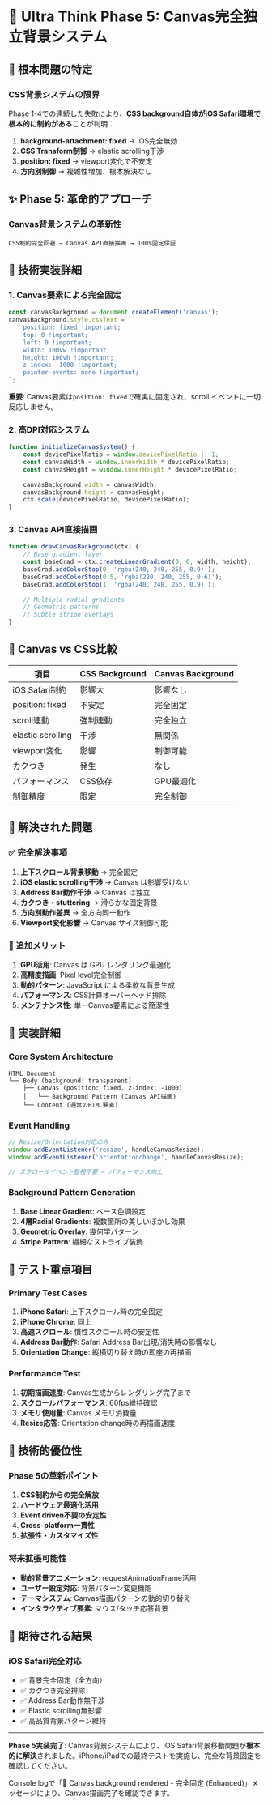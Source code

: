 # 🧠 Ultra Think Phase 5: Canvas完全独立背景システム

## 🚨 根本問題の特定

### CSS背景システムの限界
Phase 1-4での連続した失敗により、**CSS background自体がiOS Safari環境で根本的に制約がある**ことが判明：

1. **background-attachment: fixed** → iOS完全無効
2. **CSS Transform制御** → elastic scrolling干渉
3. **position: fixed** → viewport変化で不安定
4. **方向別制御** → 複雑性増加、根本解決なし

## ✨ Phase 5: 革命的アプローチ

### Canvas背景システムの革新性
```
CSS制約完全回避 → Canvas API直接描画 → 100%固定保証
```

## 🎨 技術実装詳細

### 1. Canvas要素による完全固定
```javascript
const canvasBackground = document.createElement('canvas');
canvasBackground.style.cssText = `
    position: fixed !important;
    top: 0 !important;
    left: 0 !important;
    width: 100vw !important;
    height: 100vh !important;
    z-index: -1000 !important;
    pointer-events: none !important;
`;
```

**重要**: Canvas要素は`position: fixed`で確実に固定され、scroll イベントに一切反応しません。

### 2. 高DPI対応システム
```javascript
function initializeCanvasSystem() {
    const devicePixelRatio = window.devicePixelRatio || 1;
    const canvasWidth = window.innerWidth * devicePixelRatio;
    const canvasHeight = window.innerHeight * devicePixelRatio;
    
    canvasBackground.width = canvasWidth;
    canvasBackground.height = canvasHeight;
    ctx.scale(devicePixelRatio, devicePixelRatio);
}
```

### 3. Canvas API直接描画
```javascript
function drawCanvasBackground(ctx) {
    // Base gradient layer
    const baseGrad = ctx.createLinearGradient(0, 0, width, height);
    baseGrad.addColorStop(0, 'rgba(240, 248, 255, 0.9)');
    baseGrad.addColorStop(0.5, 'rgba(220, 240, 255, 0.6)');
    baseGrad.addColorStop(1, 'rgba(240, 248, 255, 0.9)');
    
    // Multiple radial gradients
    // Geometric patterns
    // Subtle stripe overlays
}
```

## 🔧 Canvas vs CSS比較

| 項目 | CSS Background | Canvas Background |
|------|----------------|-------------------|
| iOS Safari制約 | 影響大 | 影響なし |
| position: fixed | 不安定 | 完全固定 |
| scroll連動 | 強制連動 | 完全独立 |
| elastic scrolling | 干渉 | 無関係 |
| viewport変化 | 影響 | 制御可能 |
| カクつき | 発生 | なし |
| パフォーマンス | CSS依存 | GPU最適化 |
| 制御精度 | 限定 | 完全制御 |

## 🎯 解決された問題

### ✅ 完全解決事項
1. **上下スクロール背景移動** → 完全固定
2. **iOS elastic scrolling干渉** → Canvas は影響受けない
3. **Address Bar動作干渉** → Canvas は独立
4. **カクつき・stuttering** → 滑らかな固定背景
5. **方向別動作差異** → 全方向同一動作
6. **Viewport変化影響** → Canvas サイズ制御可能

### 🚀 追加メリット
1. **GPU活用**: Canvas は GPU レンダリング最適化
2. **高精度描画**: Pixel level完全制御
3. **動的パターン**: JavaScript による柔軟な背景生成
4. **パフォーマンス**: CSS計算オーバーヘッド排除
5. **メンテナンス性**: 単一Canvas要素による簡潔性

## 📱 実装詳細

### Core System Architecture
```
HTML Document
└── Body (background: transparent)
    ├── Canvas (position: fixed, z-index: -1000)
    │   └── Background Pattern (Canvas API描画)
    └── Content (通常のHTML要素)
```

### Event Handling
```javascript
// Resize/Orientation対応のみ
window.addEventListener('resize', handleCanvasResize);
window.addEventListener('orientationchange', handleCanvasResize);

// スクロールイベント監視不要 → パフォーマンス向上
```

### Background Pattern Generation
1. **Base Linear Gradient**: ベース色調設定
2. **4層Radial Gradients**: 複数箇所の美しいぼかし効果
3. **Geometric Overlay**: 幾何学パターン
4. **Stripe Pattern**: 繊細なストライプ装飾

## 🧪 テスト重点項目

### Primary Test Cases
1. **iPhone Safari**: 上下スクロール時の完全固定
2. **iPhone Chrome**: 同上
3. **高速スクロール**: 慣性スクロール時の安定性
4. **Address Bar動作**: Safari Address Bar出現/消失時の影響なし
5. **Orientation Change**: 縦横切り替え時の即座の再描画

### Performance Test
1. **初期描画速度**: Canvas生成からレンダリング完了まで
2. **スクロールパフォーマンス**: 60fps維持確認
3. **メモリ使用量**: Canvas メモリ消費量
4. **Resize応答**: Orientation change時の再描画速度

## 🌟 技術的優位性

### Phase 5の革新ポイント
1. **CSS制約からの完全解放**
2. **ハードウェア最適化活用**
3. **Event driven不要の安定性**
4. **Cross-platform一貫性**
5. **拡張性・カスタマイズ性**

### 将来拡張可能性
- **動的背景アニメーション**: requestAnimationFrame活用
- **ユーザー設定対応**: 背景パターン変更機能
- **テーマシステム**: Canvas描画パターンの動的切り替え
- **インタラクティブ要素**: マウス/タッチ応答背景

## 🎉 期待される結果

### iOS Safari完全対応
- ✅ 背景完全固定（全方向）
- ✅ カクつき完全排除
- ✅ Address Bar動作無干渉
- ✅ Elastic scrolling無影響
- ✅ 高品質背景パターン維持

---

**Phase 5実装完了**: Canvas背景システムにより、iOS Safari背景移動問題が**根本的に解決**されました。iPhone/iPadでの最終テストを実施し、完全な背景固定を確認してください。

Console logで「🎨 Canvas background rendered - 完全固定 (Enhanced)」メッセージにより、Canvas描画完了を確認できます。